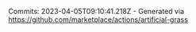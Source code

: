 Commits: 2023-04-05T09:10:41.218Z - Generated via https://github.com/marketplace/actions/artificial-grass
<br>
